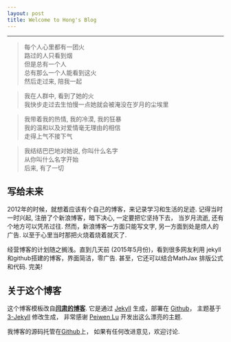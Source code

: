 ```yaml
---
layout: post
title: Welcome to Hong's Blog
---
```


----------

>每个人心里都有一团火  
路过的人只看到烟  
但是总有一个人  
总有那么一个人能看到这火  
然后走过来, 陪我一起  
      
>我在人群中, 看到了她的火  
我快步走过去生怕慢一点她就会被淹没在岁月的尘埃里  
       
>我带着我的热情, 我的冷漠, 我的狂暴  
我的温和以及对爱情毫无理由的相信  
走得上气不接下气  
        
>我结结巴巴地对她说, 你叫什么名字  
从你叫什么名字开始  
后来, 有了一切  


## 写给未来

2012年的时候，就想着应该有个自己的博客，来记录学习和生活的足迹. 
记得当时一时兴起, 注册了个新浪博客，暗下决心, 一定要把它坚持下去，
当岁月流逝, 还有个地方可以凭吊过往. 然而，新浪博客一方面只能写文字, 
另一方面到处是烦人的广告. 以至于心里当时那把火烧着烧着就灭了.

经营博客的计划随之搁浅。直到几天前 (2015年5月份)，看到很多网友利用
jekyll和github搭建的博客，界面简洁，零广告. 甚至，它还可以结合MathJax
排版公式和代码. 完美! 


## 关于这个博客

这个博客模板改自[**闫肃的博客**](http://yansu.org/). 
它是通过 [Jekyll](http://jekyllrb.com/) 生成，部署在 [Github](https://pages.github.com)，
主题基于 [3-Jekyll](https://github.com/P233/3-Jekyll) 修改生成，
非常感谢 [Peiwen Lu](https://github.com/P233) 开发出这么漂亮的主题.

我博客的源码托管在[Github](https://github.com/polyHong/polyHong.github.io)上，
如果有任何改进意见，欢迎讨论.
